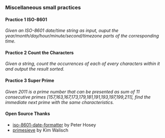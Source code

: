 ### Miscellaneous small practices

#### Practice 1 ISO-8601

*Given an ISO-8601 date/time string as input, ouput the year/month/day/hour/minute/second/timezone parts of the corresponding time.*

#### Practice 2 Count the Characters

*Given a string, count the occurrences of each of every characters within it and output the result sorted.*

#### Practice 3 Super Prime

*Given 2011 is a prime number that can be presented as sum of 11 consecutive primes [157,163,167,173,179,181,191,193,197,199,211], find the immediate next prime with the same characteristics.*

#### Open Source Thanks

- [iso-8601-date-formatter](https://github.com/boredzo/iso-8601-date-formatter) by Peter Hosey
- [primesieve](http://primesieve.org) by Kim Walisch